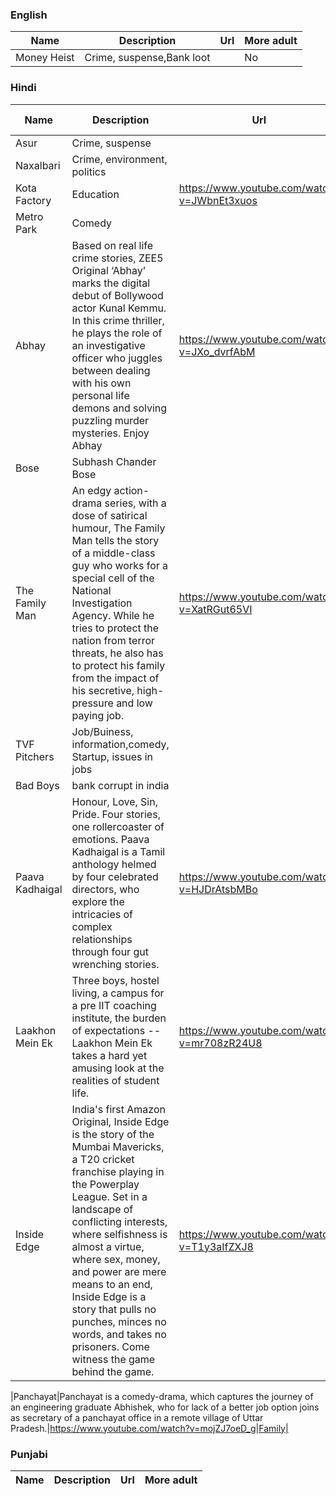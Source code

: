 ### English
Name | Description | Url | More adult|
--- | --- | --- |---|
Money Heist | Crime, suspense,Bank loot | |No |

### Hindi
Name | Description | Url | More adult|
--- | --- | --- |---|
Asur | Crime, suspense | |No |
Naxalbari | Crime, environment, politics || No |
Kota Factory|Education|https://www.youtube.com/watch?v=JWbnEt3xuos||No|
| Metro Park| Comedy||Family|
|Abhay|Based on real life crime stories, ZEE5 Original ‘Abhay’ marks the digital debut of Bollywood actor Kunal Kemmu. In this crime thriller, he plays the role of an investigative officer who juggles between dealing with his own personal life demons and solving puzzling murder mysteries. Enjoy Abhay |https://www.youtube.com/watch?v=JXo_dvrfAbM|Yes|
|Bose|Subhash Chander Bose||Family|
|The Family Man|An edgy action-drama series, with a dose of satirical humour, The Family Man tells the story of a middle-class guy who works for a special cell of the National Investigation Agency. While he tries to protect the nation from terror threats, he also has to protect his family from the impact of his secretive, high-pressure and low paying job.|https://www.youtube.com/watch?v=XatRGut65VI|Bad words one adult scene|
|TVF Pitchers|Job/Buiness, information,comedy, Startup, issues in jobs||Family|
|Bad Boys|bank corrupt in india||Family|
|Paava Kadhaigal |Honour, Love, Sin, Pride. Four stories, one rollercoaster of emotions. Paava Kadhaigal is a Tamil anthology helmed by four celebrated directors, who explore the intricacies of complex relationships through four gut wrenching stories. |https://www.youtube.com/watch?v=HJDrAtsbMBo|Adult, crime, not for immotional people|
|Laakhon Mein Ek|Three boys, hostel living, a campus for a pre IIT coaching institute, the burden of expectations -- Laakhon Mein Ek takes a hard yet amusing look at the realities of student life. |https://www.youtube.com/watch?v=mr708zR24U8|Family|
|Inside Edge|India's first Amazon Original, Inside Edge is the story of the Mumbai Mavericks, a T20 cricket franchise playing in the Powerplay League. Set in a landscape of conflicting interests, where selfishness is almost a virtue, where sex, money, and power are mere means to an end, Inside Edge is a story that pulls no punches, minces no words, and takes no prisoners. Come witness the game behind the game.|https://www.youtube.com/watch?v=T1y3aIfZXJ8|Adult not for family|

|Panchayat|Panchayat is a comedy-drama, which captures the journey of an engineering graduate Abhishek, who for lack of a better job option joins as secretary of a panchayat office in a remote village of Uttar Pradesh.|https://www.youtube.com/watch?v=mojZJ7oeD_g|Family|

### Punjabi
Name | Description | Url | More adult|
--- | --- | --- |---|

